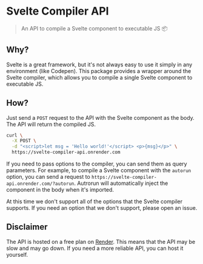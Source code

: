 # Svelte Compiler API

> An API to compile a Svelte component to executable JS 📦

## Why?

Svelte is a great framework, but it's not always easy to use it simply in any environment (like Codepen). This package provides a wrapper around the Svelte compiler, which allows you to compile a single Svelte component to executable JS.

## How?

Just send a `POST` request to the API with the Svelte component as the body. The API will return the compiled JS.

```bash
curl \
  -X POST \
  -d "<script>let msg = 'Hello world!'</script> <p>{msg}</p>" \
  https://svelte-compiler-api.onrender.com
```

If you need to pass options to the compiler, you can send them as query parameters. For example, to compile a Svelte component with the `autorun` option, you can send a request to `https://svelte-compiler-api.onrender.com/?autorun`. Autrorun will automatically inject the component in the body when it's imported.

At this time we don't support all of the options that the Svelte compiler supports. If you need an option that we don't support, please open an issue.

## Disclaimer

The API is hosted on a free plan on [Render](https://render.com). This means that the API may be slow and may go down. If you need a more reliable API, you can host it yourself.
